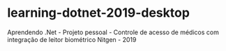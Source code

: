 # learning-dotnet-2019-desktop
 Aprendendo .Net - Projeto pessoal - Controle de acesso de médicos com integração de leitor biométrico Nitgen - 2019
